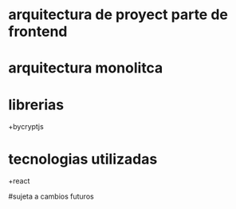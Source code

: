 # arquitectura de proyect parte de frontend

# arquitectura monolitca

# librerias

+bycryptjs

# tecnologias utilizadas 

+react


#sujeta a cambios futuros
